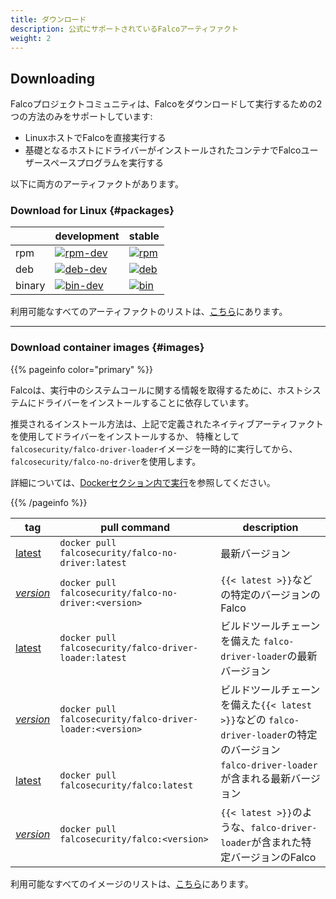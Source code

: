```yaml
---
title: ダウンロード
description: 公式にサポートされているFalcoアーティファクト
weight: 2
---
```


## Downloading

Falcoプロジェクトコミュニティは、Falcoをダウンロードして実行するための2つの方法のみをサポートしています:

 - LinuxホストでFalcoを直接実行する
 - 基礎となるホストにドライバーがインストールされたコンテナでFalcoユーザースペースプログラムを実行する
 
以下に両方のアーティファクトがあります。


### Download for Linux {#packages}

|        | development                                                                                                                 | stable                                                                                                              |
|--------|-----------------------------------------------------------------------------------------------------------------------------|---------------------------------------------------------------------------------------------------------------------|
| rpm    | [![rpm-dev](https://img.shields.io/bintray/v/falcosecurity/rpm-dev/falco?label=Falco&color=%2300aec7&style=flat-square)][1] | [![rpm](https://img.shields.io/bintray/v/falcosecurity/rpm/falco?label=Falco&color=%23005763&style=flat-square)][2] |
| deb    | [![deb-dev](https://img.shields.io/bintray/v/falcosecurity/deb-dev/falco?label=Falco&color=%2300aec7&style=flat-square)][3] | [![deb](https://img.shields.io/bintray/v/falcosecurity/deb/falco?label=Falco&color=%23005763&style=flat-square)][4] |
| binary | [![bin-dev](https://img.shields.io/bintray/v/falcosecurity/bin-dev/falco?label=Falco&color=%2300aec7&style=flat-square)][5] | [![bin](https://img.shields.io/bintray/v/falcosecurity/bin/falco?label=Falco&color=%23005763&style=flat-square)][6] |

利用可能なすべてのアーティファクトのリストは、[こちら](https://bintray.com/falcosecurity)にあります。

---

### Download container images {#images}

{{% pageinfo color="primary" %}}

Falcoは、実行中のシステムコールに関する情報を取得するために、ホストシステムにドライバーをインストールすることに依存しています。

推奨されるインストール方法は、上記で定義されたネイティブアーティファクトを使用してドライバーをインストールするか、
特権として `falcosecurity/falco-driver-loader`イメージを一時的に実行してから、`falcosecurity/falco-no-driver`を使用します。

詳細については、[Dockerセクション内で実行](/docs/getting-started/running#docker)を参照してください。

{{% /pageinfo %}}

|tag | pull command | description |
|----|----------|-----------------|
|[latest](https://hub.docker.com/r/falcosecurity/falco-no-driver/tags)| `docker pull falcosecurity/falco-no-driver:latest` | 最新バージョン |
|[*version*](https://hub.docker.com/r/falcosecurity/falco-no-driver/tags)| `docker pull falcosecurity/falco-no-driver:<version>` | `{{< latest >}}`などの特定のバージョンのFalco |
|[latest](https://hub.docker.com/r/falcosecurity/falco-driver-loader/tags)| `docker pull falcosecurity/falco-driver-loader:latest` | ビルドツールチェーンを備えた `falco-driver-loader`の最新バージョン |
|[*version*](https://hub.docker.com/r/falcosecurity/falco-driver-loader/tags)| `docker pull falcosecurity/falco-driver-loader:<version>` | ビルドツールチェーンを備えた`{{< latest >}}`などの  `falco-driver-loader`の特定のバージョン |
|[latest](https://hub.docker.com/r/falcosecurity/falco/tags)| `docker pull falcosecurity/falco:latest` | `falco-driver-loader`が含まれる最新バージョン |
|[*version*](https://hub.docker.com/r/falcosecurity/falco/tags)| `docker pull falcosecurity/falco:<version>` |  `{{< latest >}}`のような、`falco-driver-loader`が含まれた特定バージョンのFalco |

利用可能なすべてのイメージのリストは、[こちら](https://github.com/falcosecurity/falco/tree/master/docker)にあります。

[1]: https://download.falco.org/packages/rpm-dev
[2]: https://download.falco.org/packages/rpm
[3]: https://download.falco.org/packages/deb-dev/stable
[4]: https://download.falco.org/packages/deb/stable
[5]: https://download.falco.org/packages/bin-dev/x86_64
[6]: https://download.falco.org/packages/bin/x86_64
